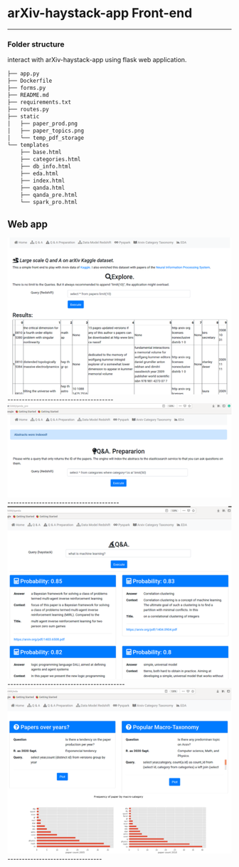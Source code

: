 # arXiv-haystack-app Front-end
------------------------------------



### Folder structure
interact with arXiv-haystack-app using flask web application.

```
├── app.py
├── Dockerfile
├── forms.py
├── README.md
├── requirements.txt
├── routes.py
├── static
│   ├── paper_prod.png
│   ├── paper_topics.png
│   └── temp_pdf_storage
└── templates
    ├── base.html
    ├── categories.html
    ├── db_info.html
    ├── eda.html
    ├── index.html
    ├── qanda.html
    ├── qanda_pre.html
    └── spark_pro.html
```



## Web app
<img src="./img/1_explore.png">
-------------------------------------

<img src="./img/2_index_docs.png">
---------------------------------------

<img src="./img/3_make_questions.png">
-----------------------------------------

<img src="./img/4_eda.png">
---------------------------------

